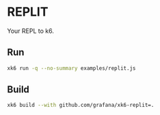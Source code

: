 # REPLIT

Your REPL to k6.

## Run

```bash
xk6 run -q --no-summary examples/replit.js
```

## Build

```bash
xk6 build --with github.com/grafana/xk6-replit=.
```
